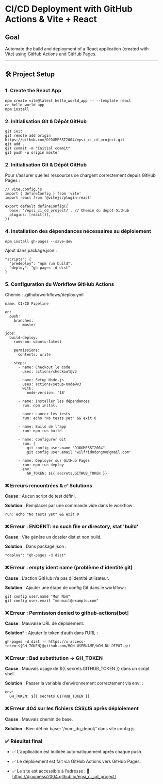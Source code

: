 #  CI/CD Deployment with GitHub Actions & Vite + React

##  Goal

Automate the build and deployment of a React application (created with Vite) using GitHub Actions and GitHub Pages.

---

## 🛠️ Project Setup

### 1. Create the React App

```
npm create vite@latest hello_world_app -- --template react
cd hello_world_app
npm install
```
### 2.  Initialisation Git & Dépôt GitHub
```
git init
git remote add origin https://github.com/DJOUMESSI2004/epsi_ci_cd_project.git
git add .
git commit -m "Initial commit"
git push -u origin master

```

### 2.  Initialisation Git & Dépôt GitHub
Pour s’assurer que les ressources se chargent correctement depuis GitHub Pages :

```
// vite.config.js
import { defineConfig } from 'vite'
import react from '@vitejs/plugin-react'

export default defineConfig({
  base: '/epsi_ci_cd_project/', // Chemin du dépôt GitHub
  plugins: [react()],
})

```

### 4. Installation des dépendances nécessaires au déploiement

```
npm install gh-pages --save-dev

```
Ajout dans package.json :

```
"scripts": {
  "predeploy": "npm run build",
  "deploy": "gh-pages -d dist"
}

```
### 5. Configuration du Workflow GitHub Actions
Chemin : .github/workflows/deploy.yml
```
name: CI/CD Pipeline

on:
  push:
    branches:
      - master

jobs:
  build-deploy:
    runs-on: ubuntu-latest

    permissions:
      contents: write 

    steps:
      - name: Checkout le code
        uses: actions/checkout@v3

      - name: Setup Node.js
        uses: actions/setup-node@v3
        with:
          node-version: '18'

      - name: Installer les dépendances
        run: npm install

      - name: Lancer les tests
        run: echo "No tests yet" && exit 0

      - name: Build de l'app
        run: npm run build

      - name: Configurer Git
        run: |
          git config user.name "DJOUMESSI2004"
          git config user.email "wilfridndongmo@gmail.com"

      - name: Déployer sur GitHub Pages
        run: npm run deploy
        env:
          GH_TOKEN: ${{ secrets.GITHUB_TOKEN }}
```

### ❌ Erreurs rencontrées & ✅ Solutions

**Cause** : Aucun script de test défini.

**Solution** : Remplacer par une commande vide dans le workflow :
```
run: echo "No tests yet" && exit 0

```
### ❌ Erreur : ENOENT: no such file or directory, stat 'build'

**Cause** : Vite génère un dossier dist et non build.

**Solution** : Dans package.json :

```
"deploy": "gh-pages -d dist"

```

### ❌ Erreur : empty ident name (problème d'identité git)
**Cause** : L’action GitHub n’a pas d’identité utilisateur.

**Solution** : Ajouter une étape de config Git dans le workflow :

```
git config user.name "Mon Nom"
git config user.email "monmail@example.com"

```

### ❌ Erreur : Permission denied to github-actions[bot]
**Cause** : Mauvaise URL de déploiement.

**Solution*** : Ajouter le token d’auth dans l’URL :

```
gh-pages -d dist -r https://x-access-token:${GH_TOKEN}@github.com/MON_USERNAME/NOM_DU_DEPOT.git

```

### ❌ Erreur : Bad substitution → GH_TOKEN

**Cause** : Mauvais usage de ${{ secrets.GITHUB_TOKEN }} dans un script shell.

**Solution** : Passer la variable d’environnement correctement via env: :

```
env:
  GH_TOKEN: ${{ secrets.GITHUB_TOKEN }}

```

### ❌ Erreur 404 sur les fichiers CSS/JS après déploiement
**Cause** : Mauvais chemin de base.

**Solution** : Bien définir base: '/nom_du_depot/' dans vite.config.js.

### ✅ Résultat final
- ✅ L’application est buildée automatiquement après chaque push.

- ✅ Le déploiement est fait via GitHub Actions vers GitHub Pages.

- ✅ Le site est accessible à l'adresse :
 🔗 https://djoumessi2004.github.io/epsi_ci_cd_project/









